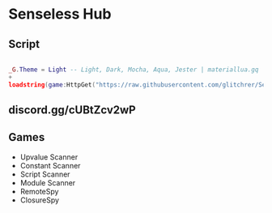 # Senseless Hub

## Script
```lua

_G.Theme = Light -- Light, Dark, Mocha, Aqua, Jester | materiallua.gq
+
loadstring(game:HttpGet("https://raw.githubusercontent.com/glitchrer/Senseless-Hub/main/Loader.lua"))()
```

## discord.gg/cUBtZcv2wP

## Games
 * Upvalue Scanner
 * Constant Scanner
 * Script Scanner
 * Module Scanner
 * RemoteSpy
 * ClosureSpy
